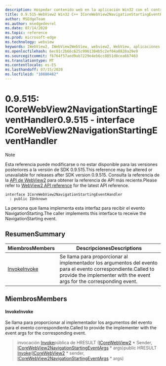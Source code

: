 ```yaml
---
description: Hospedar contenido web en la aplicación Win32 con el control Microsoft Edge WebView2
title: 0.9.515-WebView2 Win32 C++ ICoreWebView2NavigationStartingEventHandler
author: MSEdgeTeam
ms.author: msedgedevrel
ms.date: 07/14/2020
ms.topic: reference
ms.prod: microsoft-edge
ms.technology: webview
keywords: IWebView2, IWebView2WebView, webview2, WebView, aplicaciones Win32, Win32, Edge, ICoreWebView2, ICoreWebView2Controller, control de explorador, HTML Edge
ms.openlocfilehash: 6ec01c2b66c625c9961384b5c2ef04a8820a29e9
ms.sourcegitcommit: f6764f57aed9ab7229e4eb6cc8851d0cea667403
ms.translationtype: MT
ms.contentlocale: es-ES
ms.lasthandoff: 07/15/2020
ms.locfileid: "10880482"
---
```

# <span data-ttu-id="9a688-104">0.9.515: ICoreWebView2NavigationStartingEventHandler</span><span class="sxs-lookup"><span data-stu-id="9a688-104">0.9.515 - interface ICoreWebView2NavigationStartingEventHandler</span></span> 

> [!NOTE]
> <span data-ttu-id="9a688-105">Esta referencia puede modificarse o no estar disponible para las versiones posteriores a la versión de SDK 0.9.515.</span><span class="sxs-lookup"><span data-stu-id="9a688-105">This reference may be altered or unavailable for releases after SDK version 0.9.515.</span></span> <span data-ttu-id="9a688-106">Consulta la referencia de la [API de WebView2](../../../webview2-api-reference.md) para obtener la referencia de API más reciente.</span><span class="sxs-lookup"><span data-stu-id="9a688-106">Please refer to [WebView2 API reference](../../../webview2-api-reference.md) for the latest API reference.</span></span>

```
interface ICoreWebView2NavigationStartingEventHandler
  : public IUnknown
```

<span data-ttu-id="9a688-107">La persona que llama implementa esta interfaz para recibir el evento NavigationStarting.</span><span class="sxs-lookup"><span data-stu-id="9a688-107">The caller implements this interface to receive the NavigationStarting event.</span></span>

## <span data-ttu-id="9a688-108">Resumen</span><span class="sxs-lookup"><span data-stu-id="9a688-108">Summary</span></span>

 <span data-ttu-id="9a688-109">Miembros</span><span class="sxs-lookup"><span data-stu-id="9a688-109">Members</span></span>                        | <span data-ttu-id="9a688-110">Descripciones</span><span class="sxs-lookup"><span data-stu-id="9a688-110">Descriptions</span></span>
--------------------------------|---------------------------------------------
[<span data-ttu-id="9a688-111">Invoke</span><span class="sxs-lookup"><span data-stu-id="9a688-111">Invoke</span></span>](#invoke) | <span data-ttu-id="9a688-112">Se llama para proporcionar al implementador los argumentos del evento para el evento correspondiente.</span><span class="sxs-lookup"><span data-stu-id="9a688-112">Called to provide the implementer with the event args for the corresponding event.</span></span>

## <span data-ttu-id="9a688-113">Miembros</span><span class="sxs-lookup"><span data-stu-id="9a688-113">Members</span></span>

#### <span data-ttu-id="9a688-114">Invoke</span><span class="sxs-lookup"><span data-stu-id="9a688-114">Invoke</span></span> 

<span data-ttu-id="9a688-115">Se llama para proporcionar al implementador los argumentos del evento para el evento correspondiente.</span><span class="sxs-lookup"><span data-stu-id="9a688-115">Called to provide the implementer with the event args for the corresponding event.</span></span>

> <span data-ttu-id="9a688-116">invocación [Invoke](#invoke)pública de HRESULT ([ICoreWebView2](icorewebview2.md) \* Sender, [ICoreWebView2NavigationStartingEventArgs](icorewebview2navigationstartingeventargs.md) \* args)</span><span class="sxs-lookup"><span data-stu-id="9a688-116">public HRESULT [Invoke](#invoke)([ICoreWebView2](icorewebview2.md) \* sender, [ICoreWebView2NavigationStartingEventArgs](icorewebview2navigationstartingeventargs.md) \* args)</span></span>

